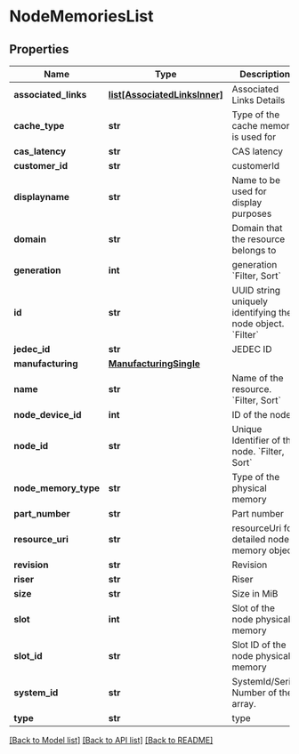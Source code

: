 # NodeMemoriesList

## Properties
Name | Type | Description | Notes
------------ | ------------- | ------------- | -------------
**associated_links** | [**list[AssociatedLinksInner]**](AssociatedLinksInner.md) | Associated Links Details | [optional] 
**cache_type** | **str** | Type of the cache memory is used for | [optional] 
**cas_latency** | **str** | CAS latency | [optional] 
**customer_id** | **str** | customerId | [optional] 
**displayname** | **str** | Name to be used for display purposes | [optional] 
**domain** | **str** | Domain that the resource belongs to | [optional] 
**generation** | **int** | generation &#x60;Filter, Sort&#x60; | [optional] 
**id** | **str** | UUID string uniquely identifying the node object. &#x60;Filter&#x60; | [optional] 
**jedec_id** | **str** | JEDEC ID | [optional] 
**manufacturing** | [**ManufacturingSingle**](ManufacturingSingle.md) |  | [optional] 
**name** | **str** | Name of the resource. &#x60;Filter, Sort&#x60; | [optional] 
**node_device_id** | **int** | ID of the node | [optional] 
**node_id** | **str** | Unique Identifier of the node. &#x60;Filter, Sort&#x60; | [optional] 
**node_memory_type** | **str** | Type of the physical memory | [optional] 
**part_number** | **str** | Part number | [optional] 
**resource_uri** | **str** | resourceUri for detailed node memory object | [optional] 
**revision** | **str** | Revision | [optional] 
**riser** | **str** | Riser | [optional] 
**size** | **str** | Size in MiB | [optional] 
**slot** | **int** | Slot of the node physical memory | [optional] 
**slot_id** | **str** | Slot ID of the node physical memory | [optional] 
**system_id** | **str** | SystemId/Serial Number  of the array. | [optional] 
**type** | **str** | type | [optional] 

[[Back to Model list]](../README.md#documentation-for-models) [[Back to API list]](../README.md#documentation-for-api-endpoints) [[Back to README]](../README.md)


